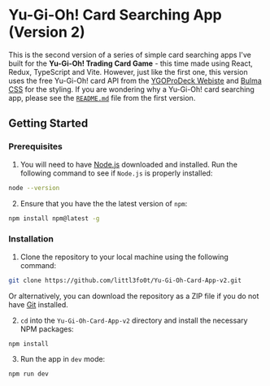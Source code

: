 # Yu-Gi-Oh! Card Searching App (Version 2)
This is the second version of a series of simple card searching apps I've built for the **Yu-Gi-Oh! Trading Card Game** - this time made using React, Redux, TypeScript and Vite. However, just like the first one, this version uses the free Yu-Gi-Oh! card API from the [YGOProDeck Webiste](https://ygoprodeck.com/api-guide/) and [Bulma CSS](https://bulma.io/) for the styling.
If you are wondering why a Yu-Gi-Oh! card searching app, please see the [```README.md```](https://github.com/littl3fo0t/Yu-Gi-Oh-Card-App/blob/main/README.md) file from the first version.

## Getting Started

### Prerequisites

1. You will need to have [Node.js](https://nodejs.org/) downloaded and installed. Run the following command to see if ```Node.js``` is properly installed:
```sh
node --version
```

2. Ensure that you have the the latest version of ```npm```:
```sh
npm install npm@latest -g
```

### Installation

1. Clone the repository to your local machine using the following command:
```sh
git clone https://github.com/littl3fo0t/Yu-Gi-Oh-Card-App-v2.git
```
Or alternatively, you can download the repository as a ZIP file if you do not have [Git](https://git-scm.com/book/en/v2/Getting-Started-Installing-Git) installed.

2. ```cd``` into the ```Yu-Gi-Oh-Card-App-v2``` directory and install the necessary NPM packages:
```sh
npm install
```

3. Run the app in ```dev``` mode:
```sh
npm run dev
```